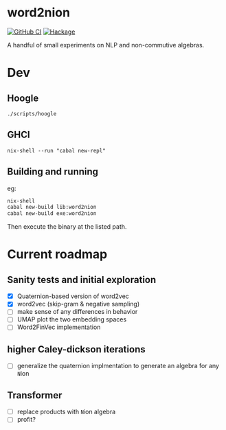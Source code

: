 # word2nion

[![GitHub CI](https://github.com/o1lo01ol1o/word2nion/workflows/CI/badge.svg)](https://github.com/o1lo01ol1o/word2nion/actions)
[![Hackage](https://img.shields.io/hackage/v/word2nion.svg?logo=haskell)](https://hackage.haskell.org/package/word2nion)

A handful of small experiments on NLP and non-commutive algebras.


# Dev

## Hoogle

```console
./scripts/hoogle
```

## GHCI

```console
nix-shell --run "cabal new-repl"
```


## Building and running

eg:

```bash
nix-shell
cabal new-build lib:word2nion 
cabal new-build exe:word2nion 
```

Then execute the binary at the listed path.

# Current roadmap

## Sanity tests and initial exploration

- [x] Quaternion-based version of word2vec
- [x] word2vec (skip-gram & negative sampling) 
- [ ] make sense of any differences in behavior
- [ ] UMAP plot the two embedding spaces
- [ ] Word2FinVec implementation

## higher Caley-dickson iterations

- [ ] generalize the quaternion implmentation to generate an algebra for any `N`ion


## Transformer

- [ ] replace products with `N`ion algebra
- [ ] profit?

